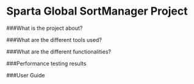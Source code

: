 # Sparta Global SortManager Project

###What is the project about?

###What are the different tools used?

###What are the different functionalities?

###Performance testing results

###User Guide